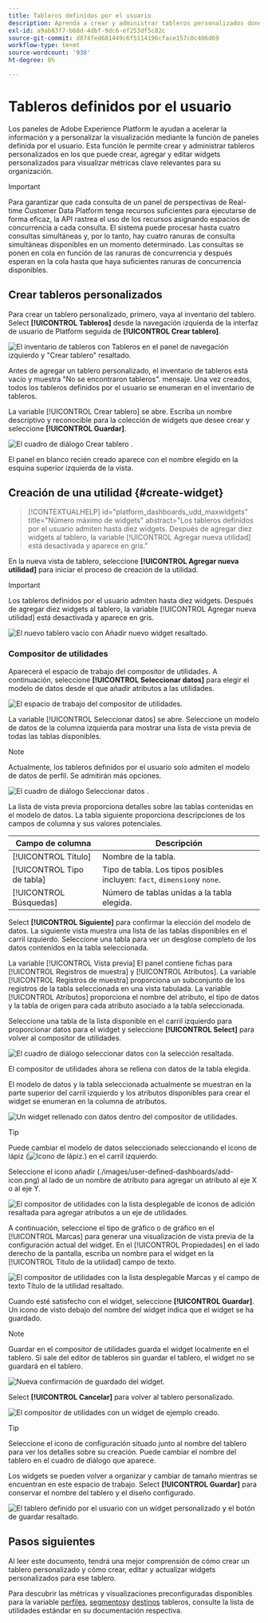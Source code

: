 ```yaml
---
title: Tableros definidos por el usuario
description: Aprenda a crear y administrar tableros personalizados donde puede crear, agregar y editar widgets personalizados para visualizar métricas clave.
exl-id: a9ab83f7-b68d-4dbf-9dc6-ef253df5c82c
source-git-commit: d874fed681449c6f5114196cface157c8c406d69
workflow-type: tm+mt
source-wordcount: '938'
ht-degree: 0%

---
```


# Tableros definidos por el usuario

Los paneles de Adobe Experience Platform le ayudan a acelerar la información y a personalizar la visualización mediante la función de paneles definida por el usuario. Esta función le permite crear y administrar tableros personalizados en los que puede crear, agregar y editar widgets personalizados para visualizar métricas clave relevantes para su organización.

>[!IMPORTANT]
>
>Para garantizar que cada consulta de un panel de perspectivas de Real-time Customer Data Platform tenga recursos suficientes para ejecutarse de forma eficaz, la API rastrea el uso de los recursos asignando espacios de concurrencia a cada consulta. El sistema puede procesar hasta cuatro consultas simultáneas y, por lo tanto, hay cuatro ranuras de consulta simultáneas disponibles en un momento determinado. Las consultas se ponen en cola en función de las ranuras de concurrencia y después esperan en la cola hasta que haya suficientes ranuras de concurrencia disponibles.


<!-- Getting started / permissions section commented out for Beta. This will be necessary after GA only

## Getting started

To view dashboards in Adobe Experience Platform you must have the appropriate permissions enabled. Please read the [dashboards permissions documentation](./permissions.md#available-permissions) to learn how to grant users the ability to view, edit, and update Experience Platform dashboards using Adobe Admin Console. If you do not have administrator privileges for your organization, contact your product administrator to obtain the required permissions. -->

## Crear tableros personalizados

Para crear un tablero personalizado, primero, vaya al inventario del tablero. Select **[!UICONTROL Tableros]** desde la navegación izquierda de la interfaz de usuario de Platform seguida de **[!UICONTROL Crear tablero]**.

![El inventario de tableros con Tableros en el panel de navegación izquierdo y &quot;Crear tablero&quot; resaltado.](./images/user-defined-dashboards/create-dashboard.png)

Antes de agregar un tablero personalizado, el inventario de tableros está vacío y muestra &quot;No se encontraron tableros&quot;. mensaje. Una vez creados, todos los tableros definidos por el usuario se enumeran en el inventario de tableros.

La variable [!UICONTROL Crear tablero] se abre. Escriba un nombre descriptivo y reconocible para la colección de widgets que desee crear y seleccione **[!UICONTROL Guardar]**.

![El cuadro de diálogo Crear tablero .](./images/user-defined-dashboards/create-dashboard-dialog.png)

El panel en blanco recién creado aparece con el nombre elegido en la esquina superior izquierda de la vista.

## Creación de una utilidad {#create-widget}

>[!CONTEXTUALHELP]
>id="platform_dashboards_udd_maxwidgets"
>title="Número máximo de widgets"
>abstract="Los tableros definidos por el usuario admiten hasta diez widgets. Después de agregar diez widgets al tablero, la variable [!UICONTROL Agregar nueva utilidad] está desactivada y aparece en gris."

En la nueva vista de tablero, seleccione **[!UICONTROL Agregar nueva utilidad]** para iniciar el proceso de creación de la utilidad.

>[!IMPORTANT]
>
>Los tableros definidos por el usuario admiten hasta diez widgets. Después de agregar diez widgets al tablero, la variable [!UICONTROL Agregar nueva utilidad] está desactivada y aparece en gris.

![El nuevo tablero vacío con Añadir nuevo widget resaltado.](./images/user-defined-dashboards/add-new-widget.png)

### Compositor de utilidades

Aparecerá el espacio de trabajo del compositor de utilidades. A continuación, seleccione **[!UICONTROL Seleccionar datos]** para elegir el modelo de datos desde el que añadir atributos a las utilidades.

![El espacio de trabajo del compositor de utilidades.](./images/user-defined-dashboards/widget-composer.png)

La variable [!UICONTROL Seleccionar datos] se abre. Seleccione un modelo de datos de la columna izquierda para mostrar una lista de vista previa de todas las tablas disponibles.

>[!NOTE]
>
>Actualmente, los tableros definidos por el usuario solo admiten el modelo de datos de perfil. Se admitirán más opciones.

![El cuadro de diálogo Seleccionar datos .](./images/user-defined-dashboards/select-data-dialog.png)

La lista de vista previa proporciona detalles sobre las tablas contenidas en el modelo de datos. La tabla siguiente proporciona descripciones de los campos de columna y sus valores potenciales.

| Campo de columna | Descripción |
|---|---|
| [!UICONTROL Título] | Nombre de la tabla. |
| [!UICONTROL Tipo de tabla] | Tipo de tabla. Los tipos posibles incluyen: `fact`, `dimension`y `none`. |
| [!UICONTROL Búsquedas] | Número de tablas unidas a la tabla elegida. |

Select **[!UICONTROL Siguiente]** para confirmar la elección del modelo de datos. La siguiente vista muestra una lista de las tablas disponibles en el carril izquierdo. Seleccione una tabla para ver un desglose completo de los datos contenidos en la tabla seleccionada.

La variable [!UICONTROL Vista previa] El panel contiene fichas para [!UICONTROL Registros de muestra] y [!UICONTROL Atributos]. La variable [!UICONTROL Registros de muestra] proporciona un subconjunto de los registros de la tabla seleccionada en una vista tabulada. La variable [!UICONTROL Atributos] proporciona el nombre del atributo, el tipo de datos y la tabla de origen para cada atributo asociado a la tabla seleccionada.

Seleccione una tabla de la lista disponible en el carril izquierdo para proporcionar datos para el widget y seleccione **[!UICONTROL Select]** para volver al compositor de utilidades.

![El cuadro de diálogo seleccionar datos con la selección resaltada.](./images/user-defined-dashboards/select-a-table.png)

El compositor de utilidades ahora se rellena con datos de la tabla elegida.

El modelo de datos y la tabla seleccionada actualmente se muestran en la parte superior del carril izquierdo y los atributos disponibles para crear el widget se enumeran en la columna de atributos.

![Un widget rellenado con datos dentro del compositor de utilidades.](./images/user-defined-dashboards/populated-widget-composer.png)

>[!TIP]
>
>Puede cambiar el modelo de datos seleccionado seleccionando el icono de lápiz (![Icono de lápiz.](./images/user-defined-dashboards/edit-icon.png)) en el carril izquierdo.

Seleccione el icono añadir (./images/user-defined-dashboards/add-icon.png) al lado de un nombre de atributo para agregar un atributo al eje X o al eje Y.

![El compositor de utilidades con la lista desplegable de iconos de adición resaltada para agregar atributos a un eje de utilidades.](./images/user-defined-dashboards/attributes-dropdown.png)

A continuación, seleccione el tipo de gráfico o de gráfico en el [!UICONTROL Marcas] para generar una visualización de vista previa de la configuración actual del widget. En el [!UICONTROL Propiedades] en el lado derecho de la pantalla, escriba un nombre para el widget en la [!UICONTROL Título de la utilidad] campo de texto.

![El compositor de utilidades con la lista desplegable Marcas y el campo de texto Título de la utilidad resaltado.](./images/user-defined-dashboards/marks-dropdown-widget-title.png)

Cuando esté satisfecho con el widget, seleccione **[!UICONTROL Guardar]**. Un icono de visto debajo del nombre del widget indica que el widget se ha guardado.

>[!NOTE]
>
>Guardar en el compositor de utilidades guarda el widget localmente en el tablero. Si sale del editor de tableros sin guardar el tablero, el widget no se guardará en el tablero.

![Nueva confirmación de guardado del widget.](./images/user-defined-dashboards/save-confirmation.png)

Select **[!UICONTROL Cancelar]** para volver al tablero personalizado.

![El compositor de utilidades con un widget de ejemplo creado.](./images/user-defined-dashboards/composed-widget.png)

>[!TIP]
>
>Seleccione el icono de configuración situado junto al nombre del tablero para ver los detalles sobre su creación. Puede cambiar el nombre del tablero en el cuadro de diálogo que aparece.

Los widgets se pueden volver a organizar y cambiar de tamaño mientras se encuentran en este espacio de trabajo. Select **[!UICONTROL Guardar]** para conservar el nombre del tablero y el diseño configurado.

![El tablero definido por el usuario con un widget personalizado y el botón de guardar resaltado.](./images/user-defined-dashboards/user-defined-dashboard.png)

## Pasos siguientes

Al leer este documento, tendrá una mejor comprensión de cómo crear un tablero personalizado y cómo crear, editar y actualizar widgets personalizados para ese tablero.

Para descubrir las métricas y visualizaciones preconfiguradas disponibles para la variable [perfiles](./guides/profiles.md#standard-widgets), [segmentos](./guides/segments.md#standard-widgets)y [destinos](./guides/destinations.md#standard-widgets) tableros, consulte la lista de utilidades estándar en su documentación respectiva.
